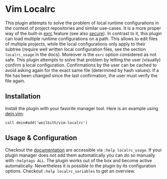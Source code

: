 # Vim Localrc

This plugin attempts to solve the problem of local runtime configurations in the
context of project repositories and similar use-cases. It is a more proper way
of the built-in
[exrc](http://vimdoc.sourceforge.net/htmldoc/options.html#'exrc') feature (see
also [secure](http://vimdoc.sourceforge.net/htmldoc/options.html#'secure')). In
contrast to it, this plugin can load multiple runtime configurations on a path.
This allows to edit files of multiple projects, while the local configurations
only apply to their subtree (require well written local configuration files, see
the section `localrc_usage` in the docs). Moreover is the `exrc` option
considered as not safe. This plugin attempts to solve that problem by letting
the user (visually) confirm a local configuration. Confirmations by the user can
be cached to avoid asking again for the exact same file (determined by hash
values). If a file has been changed since the last confirmation, the user must
verify the file again.

## Installation

Install the plugin with your favorite manager tool. Here is an example using
[dein.vim](https://github.com/Shougo/dein.vim):

```vim
call dein#add('weilbith/vim-localrc')
```

## Usage & Configuration

Checkout the [documentation](./doc/localrc.txt) are accessible via `:help
localrc_usage`. If your plugin manager does not add them automatically you can
do so manually with `:helptags ALL`.
The plugin works out of the box and become active automatically. Nevertheless it
is possible to the plugin by its configuration options. Checkout `:help
localrc_variables` to get an overview.
